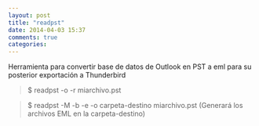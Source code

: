 ```yaml
---
layout: post
title: "readpst"
date: 2014-04-03 15:37
comments: true
categories: 
---
```

Herramienta para convertir base de datos de Outlook en PST a eml para su posterior exportación a Thunderbird

>$ readpst -o  -r miarchivo.pst 

>$ readpst -M -b -e -o carpeta-destino miarchivo.pst (Generará los archivos EML en la carpeta-destino)


